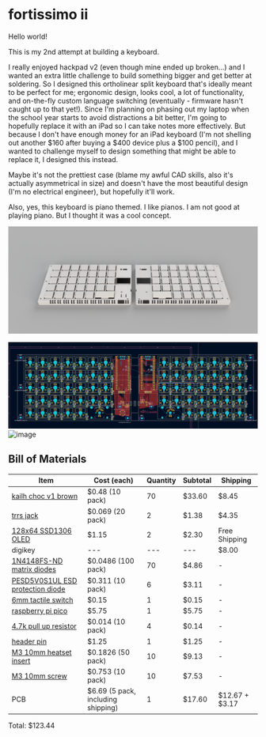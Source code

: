 # fortissimo ii

Hello world!

This is my 2nd attempt at building a keyboard.

I really enjoyed hackpad v2 (even though mine ended up broken...) and I wanted an extra little challenge to build something bigger and get better at soldering. So I designed this ortholinear split keyboard that's ideally meant to be perfect for me; ergonomic design, looks cool, a lot of functionality, and on-the-fly custom language switching (eventually - firmware hasn't caught up to that yet!). Since I'm planning on phasing out my laptop when the school year starts to avoid distractions a bit better, I'm going to hopefully replace it with an iPad so I can take notes more effectively. But because I don't have enough money for an iPad keyboard (I'm not shelling out another $160 after buying a $400 device plus a $100 pencil), and I wanted to challenge myself to design something that might be able to replace it, I designed this instead.

Maybe it's not the prettiest case (blame my awful CAD skills, also it's actually asymmetrical in size) and doesn't have the most beautiful design (I'm no electrical engineer), but hopefully it'll work. 

Also, yes, this keyboard is piano themed. I like pianos. I am not good at playing piano. But I thought it was a cool concept.

![image](/images/renders/meowwww.png)

![image](/images/updated_pcb.png)
<img width="1330" height="845" alt="image" src="https://github.com/user-attachments/assets/3e6d4e00-ee12-4523-a8d6-32d1219d6940" />


## Bill of Materials

| Item | Cost (each) | Quantity | Subtotal | Shipping |
|---|---|---|---|---|
|[kailh choc v1 brown](https://chosfox.com/collections/kailh-low-profile-switch-pg1350/products/kailh-chocs?variant=42514647646402) | $0.48 (10 pack) | 70 | $33.60 | $8.45 |
|[trrs jack](https://www.aliexpress.com/item/32368285821.html) | $0.069 (20 pack) | 2 | $1.38 | $4.35 |
|[128x64 SSD1306 OLED](https://www.aliexpress.com/item/1005006700828250.html) | $1.15 | 2 | $2.30 | Free Shipping |
| digikey |---|---|---|$8.00|
|[1N4148FS-ND matrix diodes](https://www.digikey.ca/en/products/detail/onsemi/1N4148/458603) | $0.0486 (100 pack) | 70 | $4.86 | - |
|[PESD5V0S1UL ESD protection diode](https://www.digikey.ca/en/products/detail/nexperia-usa-inc/PESD5V0S1BA-QF/18108466) | $0.311 (10 pack) | 6 | $3.11 | - |
|[6mm tactile switch](https://www.digikey.ca/en/products/detail/same-sky-formerly-cui-devices-/TS02-66-50-BK-100-LCR-D/15634294) | $0.15 | 1 | $0.15 | - |
|[raspberry pi pico](https://www.digikey.ca/en/products/detail/raspberry-pi/SC0915/13684020) | $5.75 | 1 | $5.75 | - |
|[4.7k pull up resistor](https://www.digikey.ca/en/products/detail/yageo/RC0603FR-074K7L/727212) | $0.014 (10 pack) | 4 | $0.14 | - |
|[header pin](https://www.digikey.ca/en/products/detail/w-rth-elektronik/61301611121/4846854) | $1.25 | 1 | $1.25 | - | 
|[M3 10mm heatset insert](https://www.digikey.ca/en/products/detail/adafruit-industries-llc/4255/10244656) | $0.1826 (50 pack) | 10 | $9.13 | - |
|[M3 10mm screw](https://www.digikey.ca/en/products/detail/apm-hexseal/RM3X10MM-2701/3712296) | $0.753 (10 pack) | 10 | $7.53 | - |
|PCB| $6.69 (5 pack, including shipping) |  1 | $17.60 | $12.67 + $3.17 | 

Total: $123.44

